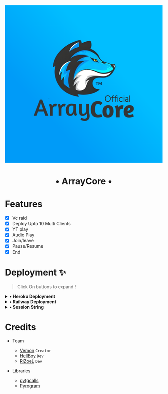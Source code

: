 <p align="center">
  <img src="./ArrayCore.png" alt="ArrayCore Logo">
</p>
<h1 align="center">
  <b>• ArrayCore •</b>
</h1>

# Features 

- [x] Vc raid
- [x] Deploy Upto 10 Multi Clients
- [x] YT play
- [x] Audio Play
- [x] Join/leave
- [x] Pause/Resume
- [x] End

# Deployment ✨
> Click On buttons to expand !

<details>
<summary><b>• Heroku Deployment </b></summary>
<br>

> The easy way to host this bot, deploy to Heroku
> If you Deploy on Heroku you can Use Upto 8 Multi Clients !

[![Deploy](https://www.herokucdn.com/deploy/button.svg)](https://github.com/9717tushar/tushar9878)

</details>

<details>
<summary><b>• Railway Deployment </b></summary>
<br>

> Click Below Button to deploy on railway
> If you Deploy on Railway you can Use Upto 10 Multi Clients !

[![Deploy+on+Railway](https://railway.app/button.svg)]( https://railway.app/new/template?template=https://railway.app/new/template?template=https://github.com/The-HellBot/ArrayCore/tree/railway&plugins=postgresql&envs=APP_ID,API_HASH,BOT_TOKEN,GROUP_MODE,HNDLR,SESSION,SESSION2,SESSION3,SESSION4,SESSION5,SESSION6,SESSION7,SESSION8,SESSION9,SESSION10&optionalEnvs=GROUP_MODE,SESSION2,SESSION3,SESSION4,SESSION5,SESSION6,SESSION7,SESSION8,SESSION9,SESSION10)

</details>

<details>
<summary><b>• Session String</b></summary>
<br>

> You'll need a API_ID & API_HASH in order to generate pyrogram session string. Get This Values from [Here.](https://my.telegram.org)

<h4> Generate Session via Repl.it: </h4>    
<p><a href="https://replit.com/@TheHellBot/HellBot?v=1"><img src="https://img.shields.io/badge/Generate%20On%20Repl-blueviolet?style=for-the-badge&logo=appveyor" width="200""/></a></p>

</details>

# Credits
- Team
  - [Vemon](https://github.com/Desinobita)   ``Creator``
  - [HellBoy](https://github.com/HellBoy-OP) ``Dev``
  - [RiZoeL](https://github.com/MrRizoel)    ``Dev``

- Libraries
  - [pytgcalls](https://github.com/pytgcalls/pytgcalls)
  - [Pyrogram](https://github.com/pyrogram/pyrogram)
